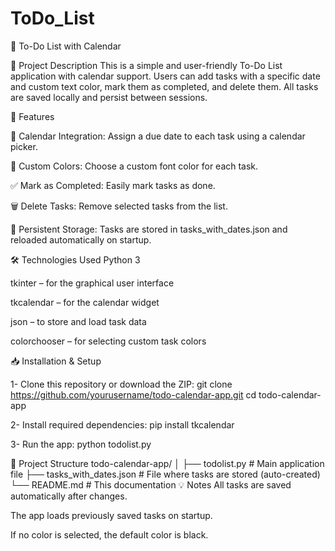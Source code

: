 # ToDo_List
📌 To-Do List with Calendar

📝 Project Description
This is a simple and user-friendly To-Do List application with calendar support.
Users can add tasks with a specific date and custom text color, mark them as completed, and delete them. All tasks are saved locally and persist between sessions.

🚀 Features

📆 Calendar Integration: Assign a due date to each task using a calendar picker.

🎨 Custom Colors: Choose a custom font color for each task.

✅ Mark as Completed: Easily mark tasks as done.

🗑️ Delete Tasks: Remove selected tasks from the list.

💾 Persistent Storage: Tasks are stored in tasks_with_dates.json and reloaded automatically on startup.

🛠️ Technologies Used
Python 3

tkinter – for the graphical user interface

tkcalendar – for the calendar widget

json – to store and load task data

colorchooser – for selecting custom task colors

📥 Installation & Setup

1- Clone this repository or download the ZIP:
git clone https://github.com/yourusername/todo-calendar-app.git
cd todo-calendar-app

2- Install required dependencies:
pip install tkcalendar

3- Run the app:
python todolist.py

📂 Project Structure
todo-calendar-app/
│
├── todolist.py                  # Main application file
├── tasks_with_dates.json   # File where tasks are stored (auto-created)
└── README.md               # This documentation
💡 Notes
All tasks are saved automatically after changes.

The app loads previously saved tasks on startup.

If no color is selected, the default color is black.
